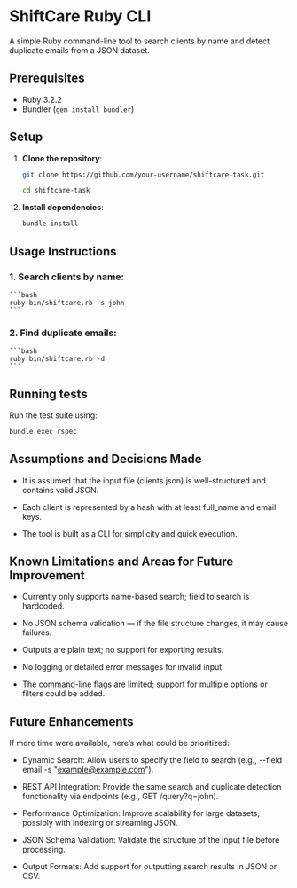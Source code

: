 # ShiftCare Ruby CLI

A simple Ruby command-line tool to search clients by name and detect duplicate emails from a JSON dataset.

## Prerequisites

- Ruby 3.2.2
- Bundler (`gem install bundler`)

## Setup
1. **Clone the repository**:

   ```bash
   git clone https://github.com/your-username/shiftcare-task.git
   
   cd shiftcare-task
   ```

2. **Install dependencies**:

   ```bash
   bundle install
   ```

## Usage Instructions

### 1. Search clients by name:

    ```bash
    ruby bin/shiftcare.rb -s john
    ```

### 2. Find duplicate emails:

    ```bash
    ruby bin/shiftcare.rb -d
    ```

## Running tests
Run the test suite using:

```bash
bundle exec rspec
```

## Assumptions and Decisions Made
- It is assumed that the input file (clients.json) is well-structured and contains valid JSON.

- Each client is represented by a hash with at least full_name and email keys.

- The tool is built as a CLI for simplicity and quick execution.

## Known Limitations and Areas for Future Improvement
- Currently only supports name-based search; field to search is hardcoded.

- No JSON schema validation — if the file structure changes, it may cause failures.

- Outputs are plain text; no support for exporting results.

- No logging or detailed error messages for invalid input.

- The command-line flags are limited; support for multiple options or filters could be added.


## Future Enhancements
If more time were available, here’s what could be prioritized:

- Dynamic Search: Allow users to specify the field to search (e.g., --field email -s "example@example.com").

- REST API Integration: Provide the same search and duplicate detection functionality via endpoints (e.g., GET /query?q=john).

- Performance Optimization: Improve scalability for large datasets, possibly with indexing or streaming JSON.

- JSON Schema Validation: Validate the structure of the input file before processing.

- Output Formats: Add support for outputting search results in JSON or CSV.


